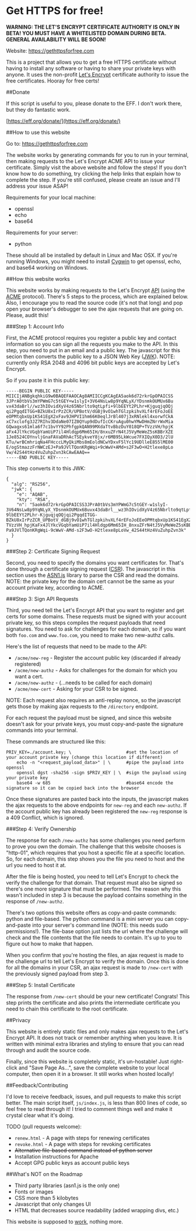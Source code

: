 # Get HTTPS for free!

**WARNING: THE LET'S ENCRYPT CERTIFICATE AUTHORITY IS ONLY IN BETA! YOU MUST
HAVE A WHITELISTED DOMAIN DURING BETA. GENERAL AVAILABILITY WILL BE SOON!**

Website: https://gethttpsforfree.com

This is a project that allows you to get a free HTTPS certificate without
having to install any software or having to share your private keys with anyone.
It uses the non-profit [Let's Encrypt](https://letsencrypt.org/) certificate
authority to issue the free certificates. Hooray for free certs!

##Donate

If this script is useful to you, please donate to the EFF. I don't work there,
but they do fantastic work.

[https://eff.org/donate/](https://eff.org/donate/)

##How to use this website

Go to: https://gethttpsforfree.com

The website works by generating commands for you to run in your terminal, then
making requests to the Let's Encrypt ACME API to issue your certificate. Simply
visit the above website and follow the steps! If you don't know how to do
something, try clicking the help links that explain how to complete the step. If
you're still confused, please create an issue and I'll address your issue ASAP!

Requirements for your local machine:
* openssl
* echo
* base64

Requirements for your server:
* python

These should all be installed by default in Linux and Mac OSX. If you're
running Windows, you might need to install [Cygwin](https://cygwin.com/install.html)
to get openssl, echo, and base64 working on Windows.

##How this website works

This website works by making requests to the Let's Encrypt [API](https://acme-v01.api.letsencrypt.org)
(using the [ACME](https://github.com/ietf-wg-acme/acme) protocol). There's 5 steps to the process,
which are explained below. Also, I encourage you to read the source code (it's not that long) and
pop open your browser's debugger to see the ajax requests that are going on. Please, audit this!

###Step 1: Account Info

First, the ACME protocol requires you register a public key and contact information
so you can sign all the requests you make to the API. In this step, you need to
put in an email and a public key. The javascript for this secion then converts the
public key to a JSON Web Key ([JWK](https://tools.ietf.org/html/rfc7517)). NOTE:
currently only RSA 2048 and 4096 bit public keys are accepted by Let's Encrypt.

So if you paste it in this public key:
```
-----BEGIN PUBLIC KEY-----
MIICIjANBgkqhkiG9w0BAQEFAAOCAg8AMIICCgKCAgEA5aok6d72rkrGpOPAICSS
3JPrA0tbVs3mYPWmG7c5tGEY+w1slyI+3V64NsLw8p9YqNLyX/YDsnmkOUMUx6Bu
vx43daBrl//wz3hIOvidXyV4z65Nbrlto9qtLpfi+9lbEEYt2PLhr+KjguqjqOQj
qi2PgqdITGG+BZkU8xIrPzZCR/UPBotV/dGBj9vO1whTGlzpkihvXLf4rEFoJoEE
eOPMtqbxUp1KS41EgX2xFav9JHPVI1hm66K0eqlJrBl407j3xRNlekl4xorwfCkA
xC7xclofg3JZ7RIhv3DdaNe07IZ0QYup9dDufIcCKruAgu0hwYMwDHmZNrrWxMia
GQwagxs61mla6f7c1bvYY92PhfgpkQAN99MXdaTtvBbzDuY018QP+TVzzVH/hpjK
aFx4JlYkcVGqbYamUiP7il4Hldqp6Mm65IH/8nxuZFrN4tJ5VyMeWeZ5sKBBrXZE
1Je8524COYnvljGnaFAVaDRhAcTSEykveY8jx/r6MB95LkWcue7FXIQyX0D3/2lU
KTu/wrBCmhriqNa4FHcccLMyQkiMbs8mEoldNCwYDxvF5lYc19UDlleE855lME00
E/ogStmazzFrNWCzEJ+Pa9JVlTQonKRgWqi+9cWwV+AMd+s2F3wO+H2tlexe8pLo
Vw/42S44tHz4VuZuhpZvn3kCAwEAAQ==
-----END PUBLIC KEY-----
```

This step converts it to this JWK:
```
{
  "alg": "RS256",
  "jwk": {
    "e": "AQAB",
    "kty": "RSA",
    "n": "5aok6d72rkrGpOPAICSS3JPrA0tbVs3mYPWmG7c5tGEY-w1slyI-3V64NsLw8p9YqNLyX_YDsnmkOUMUx6Buvx43daBrl__wz3hIOvidXyV4z65Nbrlto9qtLpfi-9lbEEYt2PLhr-KjguqjqOQjqi2PgqdITGG-BZkU8xIrPzZCR_UPBotV_dGBj9vO1whTGlzpkihvXLf4rEFoJoEEeOPMtqbxUp1KS41EgX2xFav9JHPVI1hm66K0eqlJrBl407j3xRNlekl4xorwfCkAxC7xclofg3JZ7RIhv3DdaNe07IZ0QYup9dDufIcCKruAgu0hwYMwDHmZNrrWxMiaGQwagxs61mla6f7c1bvYY92PhfgpkQAN99MXdaTtvBbzDuY018QP-TVzzVH_hpjKaFx4JlYkcVGqbYamUiP7il4Hldqp6Mm65IH_8nxuZFrN4tJ5VyMeWeZ5sKBBrXZE1Je8524COYnvljGnaFAVaDRhAcTSEykveY8jx_r6MB95LkWcue7FXIQyX0D3_2lUKTu_wrBCmhriqNa4FHcccLMyQkiMbs8mEoldNCwYDxvF5lYc19UDlleE855lME00E_ogStmazzFrNWCzEJ-Pa9JVlTQonKRgWqi-9cWwV-AMd-s2F3wO-H2tlexe8pLoVw_42S44tHz4VuZuhpZvn3k"
  }
}
```

###Step 2: Certificate Signing Request

Second, you need to specify the domains you want certificates for. That's done
through a certificate signing request ([CSR](https://en.wikipedia.org/wiki/Certificate_signing_request)).
The javascript in this section uses the [ASN1.js](https://lapo.it/asn1js/) library
to parse the CSR and read the domains. NOTE: the private key for the domain cert
cannot be the same as your account private key, according to ACME.

###Step 3: Sign API Requests

Third, you need tell the Let's Encrypt API that you want to register and get certs
for some domains. These requests must be signed with your account private key, so
this steps compiles the request payloads that need signatures. You need to ask for
challenges for each domain, so if you want both `foo.com` and `www.foo.com`, you
need to make two new-authz calls.

Here's the list of requests that need to be made to the API:
* `/acme/new-reg` - Register the account public key (discarded if already registered)
* `/acme/new-authz` - Asks for challenges for the domain for which you want a cert.
* `/acme/new-authz` - (...needs to be called for each domain)
* `/acme/new-cert` - Asking for your CSR to be signed.

NOTE: Each request also requires an anti-replay nonce, so the javascript gets
those by making ajax requests to the `/directory` endpoint.

For each request the payload must be signed, and since this website doesn't ask
for your private keys, you must copy-and-paste the signature commands into your
terminal.

These commands are structured like this:
```
PRIV_KEY=./account.key; \                     #set the location of your account private key (change this location if different)
    echo -n "<request_payload_data>" | \      #pipe the payload into openssl
    openssl dgst -sha256 -sign $PRIV_KEY | \  #sign the payload using your private key
    base64 -w 685                             #base64 encode the signature so it can be copied back into the browser
```

Once these signatures are pasted back into the inputs, the javascript makes the
ajax requests to the above endpoints for `new-reg` and each `new-authz`. If the
account public key has already been registered the `new-reg` response is a 409
Conflict, which is ignored.

###Step 4: Verify Ownership

The response for each `/new-authz` has some challenges you need perform to
prove you own the domain. The challenge that this website chooses is "http-01",
which requires that you host a specific file at a specific location. So, for
each domain, this step shows you the file you need to host and the url you need
to host it at.

After the file is being hosted, you need to tell Let's Encrypt to check the
verify the challenge for that domain. That request must also be signed so
there's one more signature that must be performed. The reason why this wasn't
included in step 3 is because the payload contains something in the response of
`/new-authz`.

There's two options this website offers as copy-and-paste commands: python and
file-based. The python command is a mini server you can copy-and-paste into your
server's command line (NOTE: this needs sudo permissions!). The file-base option
just lists the url where the challenge will check and the file contents that the
file needs to contain. It's up to you to figure out how to make that happen.

When you confirm that you're hosting the files, an ajax request is made to the
challenge url to tell Let's Encrypt to verify the domain. Once this is done for
all the domains in your CSR, an ajax request is made to `/new-cert` with the
previously signed payload from step 3.

###Step 5: Install Certificate

The response from `/new-cert` should be your new certificate! Congrats! This
step prints the certificate and also prints the intermediate certificate you
need to chain this certificate to the root certificate.

##Privacy

This website is entirely static files and only makes ajax requests to the
Let's Encrypt API. It does not track or remember anything when you leave.
It is written with minimal extra libraries and styling to ensure that you
can read through and audit the source code.

Finally, since this website is completely static, it's un-hostable! Just
right-click and "Save Page As...", save the complete website to your local
computer, then open it in a browser. It still works when hosted locally!

##Feedback/Contributing

I'd love to receive feedback, issues, and pull requests to make this script
better. The main script itself, `js/index.js`, is less than 800 lines of code, so
feel free to read through it! I tried to comment things well and make it crystal
clear what it's doing.

TODO (pull requests welcome):
* `renew.html` - A page with steps for renewing certificates
* `revoke.html` - A page with steps for revoking certificates
* ~~Alternative file-based command instead of python server~~
* Installation instructions for Apache
* Accept GPG public keys as account public keys

##What's NOT on the Roadmap

* Third party libraries (asn1.js is the only one)
* Fonts or images
* CSS more than 5 kilobytes
* Javascript that only changes UI
* HTML that decreases source readability (added wrapping divs, etc.)

This website is supposed to [work](http://motherfuckingwebsite.com/), nothing more.

